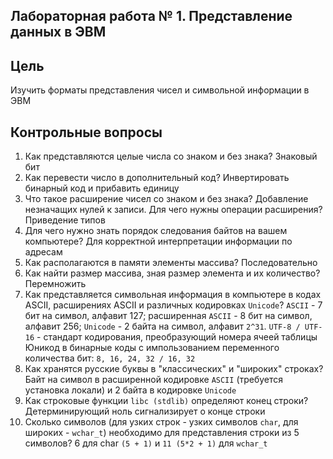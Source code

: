 ## Лабораторная работа № 1. Представление данных в ЭВМ

## Цель

Изучить форматы представления чисел и символьной информации в ЭВМ

## Контрольные вопросы

1. Как представляются целые числа со знаком и без знака? Знаковый бит
2. Как перевести число в дополнительный код? Инвертировать бинарный код и прибавить единицу
3. Что такое расширение чисел со знаком и без знака? Добавление незначащих нулей к записи. Для чего нужны операции расширения? Приведение типов
4. Для чего нужно знать порядок следования байтов на вашем компьютере? Для корректной интерпретации информации по адресам
5. Как располагаются в памяти элементы массива? Последовательно
6. Как найти размер массива, зная размер элемента и их количество? Перемножить
7. Как представляется символьная информация в компьютере в кодах ASCII, расширениях ASCII и различных кодировках ```Unicode```? ```ASCII``` - 7 бит на символ, алфавит 127; 
расширенная ```ASCII``` - 8 бит на символ, алфавит 256; ```Unicode``` - 2 байта на символ, алфавит ```2^31```. ```UTF-8 / UTF-16``` - стандарт кодирования, преобразующий номера ячеей таблицы Юникод в бинарные коды с импользованием переменного количества бит: ```8, 16, 24, 32 / 16, 32```
8. Как хранятся русские буквы в "классических" и "широких" строках? Байт на символ в расширенной кодировке ```ASCII``` (требуется установка локали) и 2 байта в кодировке ```Unicode```
9. Как строковые функции ```libc (stdlib)``` определяют конец строки? Детерминирующий ноль сигнализирует о конце строки
10. Сколько символов (для узких строк - узких символов ```char```, для широких - ```wchar_t```) необходимо для представления строки из 5 символов? 6 для char ```(5 + 1)``` и ```11 (5*2 + 1)``` для ```wchar_t```
